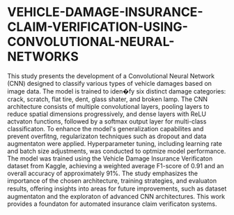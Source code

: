 # VEHICLE-DAMAGE-INSURANCE-CLAIM-VERIFICATION-USING-CONVOLUTIONAL-NEURAL-NETWORKS

This study presents the development of a Convolutional Neural Network (CNN) designed to
classify various types of vehicle damages based on image data. The model is trained to iden�fy
six distinct damage categories: crack, scratch, flat tire, dent, glass shater, and broken lamp.
The CNN architecture consists of multiple convolutional layers, pooling layers to reduce spatial
dimensions progressively, and dense layers with ReLU actvaton functions, followed by a
softmax output layer for multi-class classificaton. To enhance the model's generalization
capabilites and prevent overfitng, regularizaton techniques such as dropout and data
augmentaton were applied. Hyperparameter tuning, including learning rate and batch size
adjustments, was conducted to optmize model performance. The model was trained using
the Vehicle Damage Insurance Verificaton dataset from Kaggle, achieving a weighted average
F1-score of 0.91 and an overall accuracy of approximately 91%. The study emphasizes the
importance of the chosen architecture, training strategies, and evaluaton results, oﬀering
insights into areas for future improvements, such as dataset augmentaton and the
exploraton of advanced CNN architectures. This work provides a foundaton for automated
insurance claim verificaton systems.
